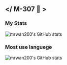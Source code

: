 ## </ M-307 🤗 >

### My Stats
![mrwan200's GitHub stats](https://github-readme-stats.vercel.app/api?username=mrwan200&show_icons=true&theme=tokyonight)

### Most use languege
![mrwan200's GitHub stats](https://github-readme-stats.vercel.app/api/top-langs/?username=mrwan200&langs_count=5&theme=tokyonight)
